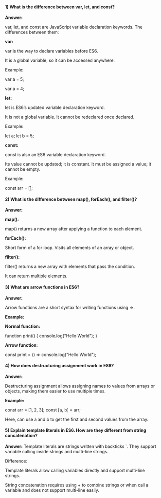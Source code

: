 #### 1) What is the difference between var, let, and const?
**Answer:**

var, let, and const are JavaScript variable declaration keywords. The differences between them:

**var:**

var is the way to declare variables before ES6.

It is a global variable, so it can be accessed anywhere.

Example:

var a = 5;

var a = 4;

**let:**

let is ES6’s updated variable declaration keyword.

It is not a global variable.
It cannot be redeclared once declared.

Example:

let a;
let b = 5;

**const:**

const is also an ES6 variable declaration keyword.

Its value cannot be updated; it is constant.
It must be assigned a value; it cannot be empty.

Example:

const arr = [];



#### 2) What is the difference between map(), forEach(), and filter()? 
**Answer:**


**map():**

map() returns a new array after applying a function to each element.

**forEach():**

Short form of a for loop. Visits all elements of an array or object.

**filter():**

filter() returns a new array with elements that pass the condition.

It can return multiple elements.


#### 3) What are arrow functions in ES6?
**Answer:**

Arrow functions are a short syntax for writing functions using =>.

**Example:**

**Normal function:**

function print() {
  console.log("Hello World");
}


**Arrow function:**

const print = () => console.log("Hello World");


#### 4) How does destructuring assignment work in ES6?

**Answer:**

Destructuring assignment allows assigning names to values from arrays or objects, making them easier to use multiple times.

**Example:**

const arr = [1, 2, 3];
const [a, b] = arr;


Here, can use a and b to get the first and second values from the array.

#### 5) Explain template literals in ES6. How are they different from string concatenation?

**Answer:**
Template literals are strings written with backticks `. They support variable calling inside strings and multi-line strings.

Difference:

 Template literals allow calling variables directly and support multi-line strings.

String concatenation requires using + to combine strings or when call a variable and does not support multi-line easily.
